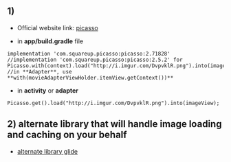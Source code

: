 ## 1)
- Official website link:
[picasso](https://square.github.io/picasso/)

- in **app/build.gradle** file
```
implementation 'com.squareup.picasso:picasso:2.71828'
//implementation 'com.squareup.picasso:picasso:2.5.2' for Picasso.with(context).load("http://i.imgur.com/DvpvklR.png").into(imageView);
//in **Adapter**, use **with(movieAdapterViewHolder.itemView.getContext())**
```

- in **activity** or **adapter**
```
Picasso.get().load("http://i.imgur.com/DvpvklR.png").into(imageView);
```

## 2) alternate library that will handle image loading and caching on your behalf
- [alternate library glide](https://github.com/bumptech/glide)
